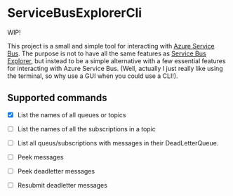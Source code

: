 # ServiceBusExplorerCli

WIP!

This project is a small and simple tool for interacting with [Azure Service Bus](https://learn.microsoft.com/en-us/azure/service-bus-messaging/service-bus-messaging-overview). The purpose is not to have all the same features as [Service Bus Explorer](https://github.com/paolosalvatori/ServiceBusExplorer), but instead to be a simple alternative with a few essential features for interacting with Azure Service Bus. (Well, actually I just really like using the terminal, so why use a GUI when you could use a CLI!).

## Supported commands
- [x] List the names of all queues or topics
- [ ] List the names of all the subscriptions in a topic
- [ ] List all queus/subscriptions with messages in their DeadLetterQueue.
- [ ] Peek messages
- [ ] Peek deadletter messages
- [ ] Resubmit deadletter messages
      
